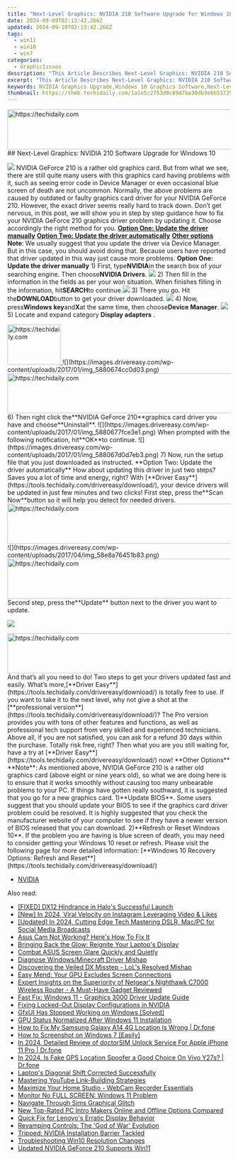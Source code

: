 ```yaml
---
title: "Next-Level Graphics: NVIDIA 210 Software Upgrade for Windows 10"
date: 2024-09-09T02:13:42.266Z
updated: 2024-09-10T02:13:42.266Z
tags:
  - win11
  - win10
  - win7
categories:
  - GraphicIssues
description: "This Article Describes Next-Level Graphics: NVIDIA 210 Software Upgrade for Windows 10"
excerpt: "This Article Describes Next-Level Graphics: NVIDIA 210 Software Upgrade for Windows 10"
keywords: NVIDIA Graphics Upgrade,Windows 10 Graphics Software,Next-Level Gaming Graphics,NVIDIA 210 Software Enhancements,Windows 10 Graphics Driver Update,High-Performance PC Graphics Software,Premium Windows 10 Graphics Enhancement
thumbnail: https://thmb.techidaily.com/1a1e5c2753d0c8947ba30db3ebb53725cfb2d03191ed52125f4aa37e29665125.jpg
---
```


<!-- affiliate ads begin -->
<a href="https://unicoeye.pxf.io/c/5597632/2134234/18498" target="_top" id="2134234">
  <img src="//a.impactradius-go.com/display-ad/18498-2134234" border="0" alt="https://techidaily.com" width="728" height="90"/>
</a>
<img height="0" width="0" src="https://unicoeye.pxf.io/i/5597632/2134234/18498" style="position:absolute;visibility:hidden;" border="0" />
<!-- affiliate ads end -->
## Next-Level Graphics: NVIDIA 210 Software Upgrade for Windows 10

![](https://images.drivereasy.com/wp-content/uploads/2017/01/img_58805a8f5c151.png) NVIDIA GeForce 210 is a rather old graphics card. But from what we see, there are still quite many users with this graphics card having problems with it, such as seeing error code in Device Manager or even occasional blue screen of death are not uncommon. Normally, the above problems are caused by outdated or faulty graphics card driver for your NVIDIA GeForce 210\. However, the exact driver seems really hard to track down. Don’t get nervous, in this post, we will show you in step by step guidance how to fix your NVIDIA GeForce 210 graphics driver problem by updating it. Choose accordingly the right method for you. [**Option One: Update the driver manually**](#1) [**Option Two: Update the driver automatically**](#2) [**Other options**](#3) **Note**: We usually suggest that you update the driver via Device Manager. But in this case, you should avoid doing that. Because users have reported that driver updated in this way just cause more problems.   **Option One: Update the driver manually** 1) First, type**NVIDIA**in the search box of your searching engine. Then choose**NVIDIA Drivers**. ![](https://images.drivereasy.com/wp-content/uploads/2017/01/img_588064470ed8a.png) 2) Then fill in the information in the fields as per your won situation. When finishes filling in the information, hit**SEARCH**to continue.![](https://images.drivereasy.com/wp-content/uploads/2017/01/img_588064aea6fc3.png) 3) There you go. Hit the**DOWNLOAD**button to get your driver downloaded. ![](https://images.drivereasy.com/wp-content/uploads/2017/01/img_588064d8b7982.png) 4) Now, press**Windows key**and**X**at the same time, then choose**Device Manager**. ![](https://images.drivereasy.com/wp-content/uploads/2017/01/img_586b799d15ed0.png) 5)  Locate and expand category **Display adapters** .

<!-- affiliate ads begin -->
<a href="https://aligracehair.sjv.io/c/5597632/2135349/19272" target="_top" id="2135349">
  <img src="//a.impactradius-go.com/display-ad/19272-2135349" border="0" alt="https://techidaily.com" width="120" height="90"/>
</a>
<img height="0" width="0" src="https://aligracehair.sjv.io/i/5597632/2135349/19272" style="position:absolute;visibility:hidden;" border="0" />
<!-- affiliate ads end -->
![](https://images.drivereasy.com/wp-content/uploads/2017/01/img_5880674cc0d03.png)

<!-- affiliate ads begin -->
<a href="https://wigfever.sjv.io/c/5597632/2014851/22899" target="_top" id="2014851">
  <img src="//a.impactradius-go.com/display-ad/22899-2014851" border="0" alt="https://techidaily.com" width="728" height="90"/>
</a>
<img height="0" width="0" src="https://wigfever.sjv.io/i/5597632/2014851/22899" style="position:absolute;visibility:hidden;" border="0" />
<!-- affiliate ads end -->
6) Then right click the**NVIDIA GeForce 210**graphics card driver you have and choose**Uninstall**. ![](https://images.drivereasy.com/wp-content/uploads/2017/01/img_5880677fce3e1.png) When prompted with the following notification, hit**OK**to continue. ![](https://images.drivereasy.com/wp-content/uploads/2017/01/img_588067d0d7eb3.png) 7) Now, run the setup file that you just downloaded as instructed.   **Option Two: Update the driver automatically** How about updating this driver in just two steps? Saves you a lot of time and energy, right? With [**Driver Easy**](https://tools.techidaily.com/drivereasy/download/), your device drivers will be updated in just few minutes and two clicks! First step, press the**Scan Now**button so it will help you detect for needed drivers.

<!-- affiliate ads begin -->
<a href="https://ephamedtechinc.pxf.io/c/5597632/2136624/26400" target="_top" id="2136624">
  <img src="//a.impactradius-go.com/display-ad/26400-2136624" border="0" alt="https://techidaily.com" width="728" height="90"/>
</a>
<img height="0" width="0" src="https://ephamedtechinc.pxf.io/i/5597632/2136624/26400" style="position:absolute;visibility:hidden;" border="0" />
<!-- affiliate ads end -->
![](https://images.drivereasy.com/wp-content/uploads/2017/04/img_58e8a76451b83.png)

<!-- affiliate ads begin -->
<a href="https://appsumo.8odi.net/c/5597632/2118314/7443" target="_top" id="2118314">
  <img src="//a.impactradius-go.com/display-ad/7443-2118314" border="0" alt="https://techidaily.com" width="728" height="90"/>
</a>
<img height="0" width="0" src="https://appsumo.8odi.net/i/5597632/2118314/7443" style="position:absolute;visibility:hidden;" border="0" />
<!-- affiliate ads end -->
 Second step, press the**Update** button next to the driver you want to update.

![](https://images.drivereasy.com/wp-content/uploads/2017/04/img_58e8a75c9f05d.jpg)

<!-- affiliate ads begin -->
<a href="https://ephamedtechinc.pxf.io/c/5597632/2136619/26400" target="_top" id="2136619">
  <img src="//a.impactradius-go.com/display-ad/26400-2136619" border="0" alt="https://techidaily.com" width="728" height="90"/>
</a>
<img height="0" width="0" src="https://ephamedtechinc.pxf.io/i/5597632/2136619/26400" style="position:absolute;visibility:hidden;" border="0" />
<!-- affiliate ads end -->
And that’s all you need to do! Two steps to get your drivers updated fast and easily. What’s more,[**Driver Easy**](https://tools.techidaily.com/drivereasy/download/) is totally free to use. If you want to take it to the next level, why not give a shot at the [**professional version**](https://tools.techidaily.com/drivereasy/download/)? The Pro version provides you with tons of other features and functions, as well as professional tech support from very skilled and experienced technicians. Above all, if you are not satisfied, you can ask for a refund 30 days within the purchase. Totally risk free, right? Then what you are you still waiting for, have a try at [**Driver Easy**](https://tools.techidaily.com/drivereasy/download/) now!   **Other Options** **Note**: As mentioned above, NVIDIA GeForce 210 is a rather old graphics card (above eight or nine years old), so what we are doing here is to ensure that it works smoothly without causing too many unbearable problems to your PC. If things have gotten really southward, it is suggested that you go for a new graphics card. 1)**Update BIOS**. Some users suggest that you should update your BIOS to see if the graphics card driver problem could be resolved. It is highly suggested that you check the manufacturer website of your computer to see if they have a newer version of BIOS released that you can download. 2)**Refresh or Reset Windows 10**. If the problem you are having is blue screen of death, you may need to consider getting your Windows 10 reset or refresh. Please visit the following page for more detailed information: [**Windows 10 Recovery Options: Refresh and Reset**](https://tools.techidaily.com/drivereasy/download/)

* [NVIDIA](https://tools.techidaily.com/drivereasy/download/)

<ins class="adsbygoogle"
     style="display:block"
     data-ad-format="autorelaxed"
     data-ad-client="ca-pub-7571918770474297"
     data-ad-slot="1223367746"></ins>



<ins class="adsbygoogle"
     style="display:block"
     data-ad-client="ca-pub-7571918770474297"
     data-ad-slot="8358498916"
     data-ad-format="auto"
     data-full-width-responsive="true"></ins>





<span class="atpl-alsoreadstyle">Also read:</span>
<div><ul>
<li><a href="https://graphic-issues.techidaily.com/fixed-dx12-hindrance-in-halos-successful-launch/"><u>[FIXED] DX12 Hindrance in Halo's Successful Launch</u></a></li>
<li><a href="https://instagram-video-recordings.techidaily.com/new-in-2024-viral-velocity-on-instagram-leveraging-video-and-likes/"><u>[New] In 2024, Viral Velocity on Instagram Leveraging Video & Likes</u></a></li>
<li><a href="https://facebook-clips.techidaily.com/updated-in-2024-cutting-edge-tech-mastering-dslr-macpc-for-social-media-broadcasts/"><u>[Updated] In 2024, Cutting Edge Tech Mastering DSLR, Mac/PC for Social Media Broadcasts</u></a></li>
<li><a href="https://graphic-issues.techidaily.com/asus-cam-not-working-heres-how-to-fix-it/"><u>Asus Cam Not Working? Here's How To Fix It</u></a></li>
<li><a href="https://graphic-issues.techidaily.com/bringing-back-the-glow-reignite-your-laptops-display/"><u>Bringing Back the Glow: Reignite Your Laptop's Display</u></a></li>
<li><a href="https://graphic-issues.techidaily.com/combat-asus-screen-glare-quickly-and-quietly/"><u>Combat ASUS Screen Glare Quickly and Quietly</u></a></li>
<li><a href="https://graphic-issues.techidaily.com/diagnose-windowsminecraft-driver-mishap/"><u>Diagnose Windows/Minecraft Driver Mishap</u></a></li>
<li><a href="https://graphic-issues.techidaily.com/discovering-the-veiled-dx-misstep-lols-resolved-mishap/"><u>Discovering the Veiled DX Misstep - LoL's Resolved Mishap</u></a></li>
<li><a href="https://graphic-issues.techidaily.com/easy-mend-your-gpu-excludes-screen-connections/"><u>Easy Mend: Your GPU Excludes Screen Connections</u></a></li>
<li><a href="https://buynow-help.techidaily.com/expert-insights-on-the-superiority-of-netgears-nighthawk-c7000-wireless-router-a-must-have-gadget-reviewed/"><u>Expert Insights on the Superiority of Netgear's Nighthawk C7000 Wireless Router - A Must-Have Gadget Reviewed</u></a></li>
<li><a href="https://graphic-issues.techidaily.com/fast-fix-windows-11-graphics-3000-driver-update-guide/"><u>Fast Fix: Windows 11 - Graphics 3000 Driver Update Guide</u></a></li>
<li><a href="https://graphic-issues.techidaily.com/fixing-locked-out-display-configurations-in-nvidia/"><u>Fixing Locked-Out Display Configurations in NVIDIA</u></a></li>
<li><a href="https://graphic-issues.techidaily.com/gfxui-has-stopped-working-on-windows-solved/"><u>GfxUI Has Stopped Working on Windows [Solved]</u></a></li>
<li><a href="https://graphic-issues.techidaily.com/gpu-status-normalized-after-windows-11-installation/"><u>GPU Status Normalized After Windows 11 Installation</u></a></li>
<li><a href="https://fake-location.techidaily.com/how-to-fix-my-samsung-galaxy-a14-4g-location-is-wrong-drfone-by-drfone-virtual-android/"><u>How to Fix My Samsung Galaxy A14 4G Location Is Wrong | Dr.fone</u></a></li>
<li><a href="https://techno-recovery.techidaily.com/how-to-screenshot-on-windows-7-easily/"><u>How to Screenshot on Windows 7 [Easily]</u></a></li>
<li><a href="https://iphone-unlock.techidaily.com/in-2024-detailed-review-of-doctorsim-unlock-service-for-apple-iphone-11-pro-drfone-by-drfone-ios/"><u>In 2024, Detailed Review of doctorSIM Unlock Service For Apple iPhone 11 Pro | Dr.fone</u></a></li>
<li><a href="https://phone-solutions.techidaily.com/in-2024-is-fake-gps-location-spoofer-a-good-choice-on-vivo-y27s-drfone-by-drfone-virtual-android/"><u>In 2024, Is Fake GPS Location Spoofer a Good Choice On Vivo Y27s? | Dr.fone</u></a></li>
<li><a href="https://graphic-issues.techidaily.com/laptops-diagonal-shift-corrected-successfully/"><u>Laptop's Diagonal Shift Corrected Successfully</u></a></li>
<li><a href="https://youtube-lab.techidaily.com/ring-youtube-link-building-strategies/"><u>Mastering YouTube Link-Building Strategies</u></a></li>
<li><a href="https://screen-capture.techidaily.com/maximize-your-home-studio-webcam-recorder-essentials/"><u>Maximize Your Home Studio - WebCam Recorder Essentials</u></a></li>
<li><a href="https://graphic-issues.techidaily.com/monitor-no-full-screen-windows-11-problem/"><u>Monitor No FULL SCREEN: Windows 11 Problem</u></a></li>
<li><a href="https://graphic-issues.techidaily.com/navigate-through-sims-graphical-glitch/"><u>Navigate Through Sims Graphical Glitch</u></a></li>
<li><a href="https://ai-driven-video-production.techidaily.com/new-top-rated-pc-intro-makers-online-and-offline-options-compared/"><u>New Top-Rated PC Intro Makers Online and Offline Options Compared</u></a></li>
<li><a href="https://graphic-issues.techidaily.com/quick-fix-for-lenovos-erratic-display-behavior/"><u>Quick Fix for Lenovo's Erratic Display Behavior</u></a></li>
<li><a href="https://graphic-issues.techidaily.com/revamping-controls-the-god-of-war-evolution/"><u>Revamping Controls: The 'God of War' Evolution</u></a></li>
<li><a href="https://graphic-issues.techidaily.com/tripped-nvidia-installation-barrier-tackled/"><u>Tripped: NVIDIA Installation Barrier Tackled</u></a></li>
<li><a href="https://graphic-issues.techidaily.com/troubleshooting-win10-resolution-changes/"><u>Troubleshooting Win10 Resolution Changes</u></a></li>
<li><a href="https://graphic-issues.techidaily.com/updated-nvidia-geforce-210-supports-win11/"><u>Updated NVIDIA GeForce 210 Supports Win11</u></a></li>
</ul></div>
